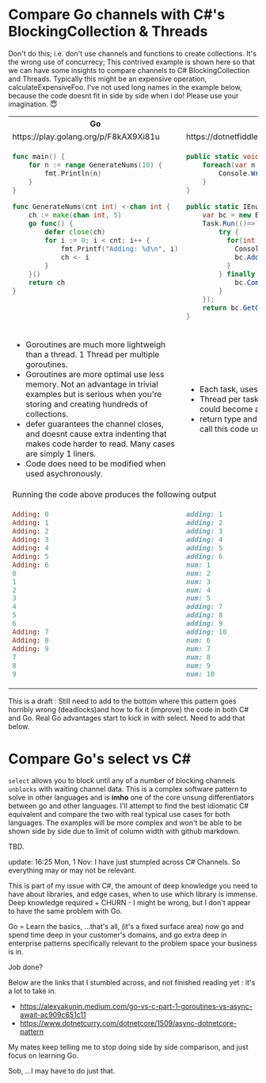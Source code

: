 # Compare Go channels with C#'s BlockingCollection & Threads

Don't do this; i.e. don't use channels and functions to create collections. It's the wrong use of concurrecy; This contrived example is shown here so that we can have some insights to compare channels to C# BlockingCollection and Threads. Typically this might be an expensive operation, calculateExpensiveFoo. I've not used long names in the example below, because the code doesnt fit in side by side when i do! Please use your imagination. 😇

<table style="padding:0px">
<tr>
<th>Go</th>
<th>[C#]</th>
</tr>
<tr>
	<td>
		https://play.golang.org/p/F8kAX9Xi81u
	</td>
	<td>
		https://dotnetfiddle.net/6Cabjc
	</td>
</tr>
<tr>
<td style="vertical-align:top;">

```go
func main() {
	for n := range GenerateNums(10) {
		fmt.Println(n)
	}
}

func GenerateNums(cnt int) <-chan int {
	ch := make(chan int, 5)
	go func() {
		defer close(ch)
		for i := 0; i < cnt; i++ {
			fmt.Printf("Adding: %d\n", i)
			ch <- i
		}
	}()
	return ch
}
```

</td>
<td style="vertical-align:top;">

```csharp
public static void Main() {
	foreach(var n in GenerateNums(10)) {
		Console.WriteLine("num: {0}", n);
	}
}

public static IEnumerable<int> GenerateNums(int cnt) {
	var bc = new BlockingCollection<int>(5);
	Task.Run(()=> {
		try {
		  for(int i=1; i<cnt; i++) {
			Console.WriteLine("adding: {0}", i);
			bc.Add(i);
		  }
		} finally {
			bc.CompleteAdding();
		}
	});
	return bc.GetConsumingEnumerable();
}
```

</td>
</tr>
<tr>
<td>
    <ul>
        <li>Goroutines are much more lightweigh than a thread. 1 Thread per multiple goroutines.
		<li>Goroutines are more optimal use less memory. Not an advantage in trivial examples but is serious when you're storing and creating hundreds of collections.
		<li>defer guarantees the channel closes, and doesnt cause extra indenting that makes code harder to read. Many cases are simply 1 liners.
		<li>Code does need to be modified when used asychronously.
    </ul>
</td>
<td>
    <ul>
        <li>Each task, uses a thread. 
		<li>Thread per task run is not serious in this example, but could become an issue if we needed 1000 collections.
		<li>return type and code needs to change if you want to call this code using async.
    </ul>    
</td>
</tr>
<tr>
<td colspan=2>
Running the code above produces the following output
</td>
</tr>
<tr>
<td style="vertical-align: top;">

```ruby
Adding: 0
Adding: 1
Adding: 2
Adding: 3
Adding: 4
Adding: 5
Adding: 6
0
1
2
3
4
5
6
Adding: 7
Adding: 8
Adding: 9
7
8
9


```

</td>
<td style="vertical-align: top;">

```ruby
adding: 1
adding: 2
adding: 3
adding: 4
adding: 5
adding: 6
num: 1
num: 2
num: 3
num: 4
num: 5
adding: 7
adding: 8
adding: 9
adding: 10
num: 6
num: 7
num: 8
num: 9
num: 10
```

</td>
</tr>
</table>

This is a draft : Still need to add to the bottom where this pattern goes horribly wrong (deadlocks)and how to fix it (improve) the code in both C# and Go. Real Go advantages start to kick in with select. Need to add that below.

# Compare Go's select vs C#

`select` allows you to block until any of a number of blocking channels `unblocks` with waiting channel data. This is a complex software pattern to solve in other languages and is **imho** one of the core unsung differentiators between go and other languages. I'll attempt to find the best idiomatic C# equivalent and compare the two with real typical use cases for both languages. The examples will be more complex and won't be able to be shown side by side due to limit of column width with github markdown.

TBD.

update: 16:25 Mon, 1 Nov: I have just stumpled across C# Channels. So everything may or may not be relevant.

This is part of my issue with C#, the amount of deep knowledge you need to have about libraries, and edge cases, when to use which library is immense. Deep knowledge required + CHURN - I might be wrong, but I don't appear to have the same problem with Go.

Go = Learn the basics, ...that's all, (it's a fixed surface area) now go and spend time deep in your customer's domains, and go extra deep in enterprise patterns specifically relevant to the problem space your business is in.

Job done?

Below are the links that I stumbled across, and not finished reading yet : it's a lot to take in.

-   https://alexyakunin.medium.com/go-vs-c-part-1-goroutines-vs-async-await-ac909c651c11
-   https://www.dotnetcurry.com/dotnetcore/1509/async-dotnetcore-pattern

My mates keep telling me to stop doing side by side comparison, and just focus on learning Go.

Sob, ...I may have to do just that.
